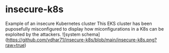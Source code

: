 # insecure-k8s
 Example of an insecure Kubernetes cluster
This EKS cluster has been puposefully misconfigured to display how miconfigurations in a K8s can be exploited by the attackers.
![system schema] (https://github.com/vdhar71/insecure-k8s/blob/main/insecure-k8s.png?raw=true)
